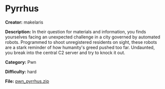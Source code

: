 # Pyrrhus

**Creator:** makelaris

**Description:** In their question for materials and information, you finds yourselves facing an unexpected challenge in a city governed by automated robots. Programmed to shoot unregistered residents on sight, these robots are a stark reminder of how humanity's greed pushed too far. Undaunted, you break into the central C2 server and try to knock it out.

**Category:** Pwn

**Difficulty:** hard

**File:** [pwn_pyrrhus.zip](pwn_pyrrhus.zip)

